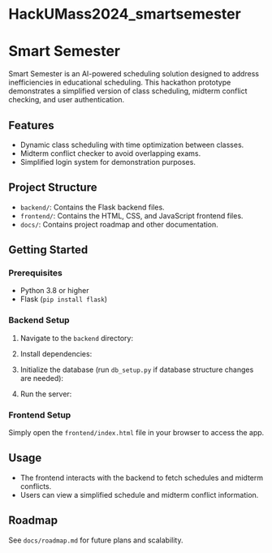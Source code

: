 # HackUMass2024_smartsemester

# Smart Semester

Smart Semester is an AI-powered scheduling solution designed to address inefficiencies in educational scheduling. This hackathon prototype demonstrates a simplified version of class scheduling, midterm conflict checking, and user authentication.

## Features
- Dynamic class scheduling with time optimization between classes.
- Midterm conflict checker to avoid overlapping exams.
- Simplified login system for demonstration purposes.

## Project Structure
- `backend/`: Contains the Flask backend files.
- `frontend/`: Contains the HTML, CSS, and JavaScript frontend files.
- `docs/`: Contains project roadmap and other documentation.

## Getting Started

### Prerequisites
- Python 3.8 or higher
- Flask (`pip install flask`)

### Backend Setup
1. Navigate to the `backend` directory:
   
2. Install dependencies:
 
3. Initialize the database (run `db_setup.py` if database structure changes are needed):
  
4. Run the server:
   

### Frontend Setup
Simply open the `frontend/index.html` file in your browser to access the app.

## Usage
- The frontend interacts with the backend to fetch schedules and midterm conflicts.
- Users can view a simplified schedule and midterm conflict information.

## Roadmap
See `docs/roadmap.md` for future plans and scalability.

